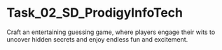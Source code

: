 # Task_02_SD_ProdigyInfoTech
 Craft an entertaining guessing game, where players engage their wits to uncover hidden secrets and enjoy endless fun and excitement.
